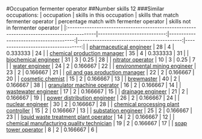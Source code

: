 #Occupation fermenter operator
##Number skills 12
###Similar occupations:
| occupation                                                                                |   skills in this occupation |   skills that match fermenter operator |   percentage match with fermenter operator |   skills not in fermenter operator |
|:------------------------------------------------------------------------------------------|----------------------------:|---------------------------------------:|-------------------------------------------:|-----------------------------------:|
| [pharmaceutical engineer](pharmaceutical_engineer.md)                                     |                          28 |                                      4 |                                   0.333333 |                                 24 |
| [chemical production manager](chemical_production_manager.md)                             |                          35 |                                      4 |                                   0.333333 |                                 31 |
| [biochemical engineer](biochemical_engineer.md)                                           |                          31 |                                      3 |                                   0.25     |                                 28 |
| [nitrator operator](nitrator_operator.md)                                                 |                          10 |                                      3 |                                   0.25     |                                  7 |
| [water engineer](water_engineer.md)                                                       |                          24 |                                      2 |                                   0.166667 |                                 22 |
| [environmental mining engineer](environmental_mining_engineer.md)                         |                          23 |                                      2 |                                   0.166667 |                                 21 |
| [oil and gas production manager](oil_and_gas_production_manager.md)                       |                          22 |                                      2 |                                   0.166667 |                                 20 |
| [cosmetic chemist](cosmetic_chemist.md)                                                   |                          15 |                                      2 |                                   0.166667 |                                 13 |
| [brewmaster](brewmaster.md)                                                               |                          40 |                                      2 |                                   0.166667 |                                 38 |
| [granulator machine operator](granulator_machine_operator.md)                             |                          16 |                                      2 |                                   0.166667 |                                 14 |
| [wastewater engineer](wastewater_engineer.md)                                             |                          17 |                                      2 |                                   0.166667 |                                 15 |
| [drainage engineer](drainage_engineer.md)                                                 |                          21 |                                      2 |                                   0.166667 |                                 19 |
| [power distribution engineer](power_distribution_engineer.md)                             |                          26 |                                      2 |                                   0.166667 |                                 24 |
| [nuclear engineer](nuclear_engineer.md)                                                   |                          30 |                                      2 |                                   0.166667 |                                 28 |
| [chemical processing plant controller](chemical_processing_plant_controller.md)           |                          15 |                                      2 |                                   0.166667 |                                 13 |
| [substation engineer](substation_engineer.md)                                             |                          25 |                                      2 |                                   0.166667 |                                 23 |
| [liquid waste treatment plant operator](liquid_waste_treatment_plant_operator.md)         |                          14 |                                      2 |                                   0.166667 |                                 12 |
| [chemical manufacturing quality technician](chemical_manufacturing_quality_technician.md) |                          19 |                                      2 |                                   0.166667 |                                 17 |
| [soap tower operator](soap_tower_operator.md)                                             |                           8 |                                      2 |                                   0.166667 |                                  6 |
